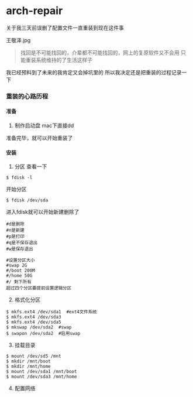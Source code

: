 # arch-repair

关于我三天前误删了配置文件一直重装到现在这件事

王敬泽.jpg

>找回是不可能找回的，介辈都不可能找回的，网上的复原软件又不会用
>只能重装系统维持的了生活这样子

我已经预料到了未来的我肯定又会掉坑里的
所以我决定还是把重装的过程记录一下

### 重装的心路历程
#### 准备
1. 制作启动盘
mac下直接dd

准备完毕，就可以开始重装了
#### 安装
1. 分区
查看一下
```
$ fdisk -l
```
开始分区
```
$ fdisk /dev/sda
```
进入fdisk就可以开始新建删除了
```
#d是删除
#n是新建
#p是打印
#q是不保存退出
#w是保存退出

#设置分区大小
#swap 2G
#/boot 200M
#/home 50G
#/ 剩下所有
超过四个分区要提前设置逻辑分区
```
2.  格式化分区
```
$ mkfs.ext4 /dev/sda1  #ext4文件系统
$ mkfs.ext4 /dev/sda3
$ mkfs.ext4 /dev/sda5
$ mkswap /dev/sda2  #swap
$ swapon /dev/sda2  #启用swap
```
3. 挂载目录
```
$ mount /dev/sd5 /mnt
$ mkdir /mnt/boot
$ mkdir /mnt/home
$ mount /dev/sda1 /mnt/boot
$ mount /dev/sda3 /mnt/home
```
4. 配置网络




